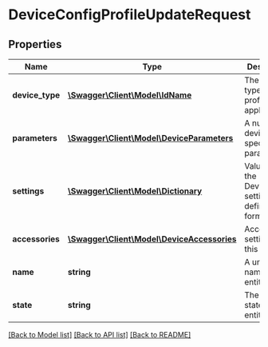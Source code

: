 # DeviceConfigProfileUpdateRequest

## Properties
Name | Type | Description | Notes
------------ | ------------- | ------------- | -------------
**device_type** | [**\Swagger\Client\Model\IdName**](IdName.md) | The device type that this profile applies to | [optional] 
**parameters** | [**\Swagger\Client\Model\DeviceParameters**](DeviceParameters.md) | A number of device specific parameters | [optional] 
**settings** | [**\Swagger\Client\Model\Dictionary**](Dictionary.md) | Values for the DeviceType&#39;s setting definition form | [optional] 
**accessories** | [**\Swagger\Client\Model\DeviceAccessories**](DeviceAccessories.md) | Accessory settings for this device | [optional] 
**name** | **string** | A unique name for this entity | [optional] 
**state** | **string** | The current state of this entity | [optional] 

[[Back to Model list]](../README.md#documentation-for-models) [[Back to API list]](../README.md#documentation-for-api-endpoints) [[Back to README]](../README.md)


